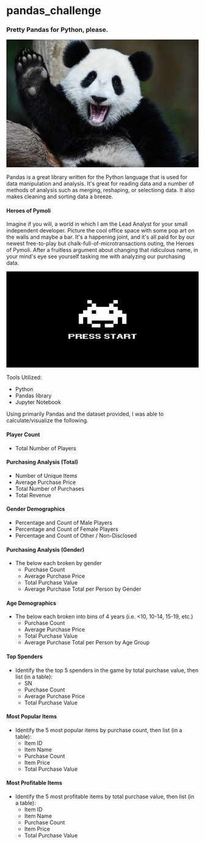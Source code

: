 # pandas_challenge
### Pretty Pandas for Python, please.

![panda](pandas.jpeg)

Pandas is a great library written for the Python language that is used for data manipulation and analysis. It's great for reading data and a number of methods of analysis such as merging, reshaping, or selectiong data. It also makes cleaning and sorting data a breeze.

#### Heroes of Pymoli

Imagine if you will, a world in which I am the Lead Analyst for your small independent developer. Picture the cool office space with some pop art on the walls and maybe a bar. It's a happening joint, and it's all paid for by our newest free-to-play but chalk-full-of-microtransactions outing, the Heroes of Pymoli. After a fruitless argument about changing that ridiculous name, in your mind's eye see yourself tasking me with analyzing our purchasing data.

![start](start.png)

Tools Utilized:
- Python
- Pandas library
- Jupyter Notebook

Using primarily Pandas and the dataset provided, I was able to calculate/visualize the following.

#### Player Count

* Total Number of Players

#### Purchasing Analysis (Total)

* Number of Unique Items
* Average Purchase Price
* Total Number of Purchases
* Total Revenue

#### Gender Demographics

* Percentage and Count of Male Players
* Percentage and Count of Female Players
* Percentage and Count of Other / Non-Disclosed

#### Purchasing Analysis (Gender)

* The below each broken by gender
  * Purchase Count
  * Average Purchase Price
  * Total Purchase Value
  * Average Purchase Total per Person by Gender

#### Age Demographics

* The below each broken into bins of 4 years (i.e. &lt;10, 10-14, 15-19, etc.)
  * Purchase Count
  * Average Purchase Price
  * Total Purchase Value
  * Average Purchase Total per Person by Age Group

#### Top Spenders

* Identify the the top 5 spenders in the game by total purchase value, then list (in a table):
  * SN
  * Purchase Count
  * Average Purchase Price
  * Total Purchase Value

#### Most Popular Items

* Identify the 5 most popular items by purchase count, then list (in a table):
  * Item ID
  * Item Name
  * Purchase Count
  * Item Price
  * Total Purchase Value

#### Most Profitable Items

* Identify the 5 most profitable items by total purchase value, then list (in a table):
  * Item ID
  * Item Name
  * Purchase Count
  * Item Price
  * Total Purchase Value

